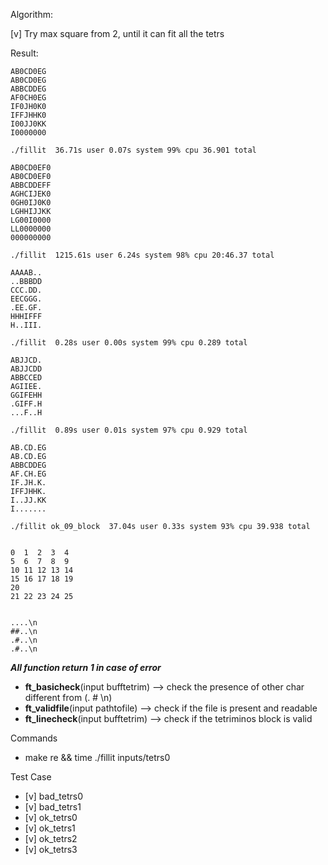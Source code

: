 Algorithm:

[v] Try max square from 2, until it can fit all the tetrs

Result:

```
AB0CD0EG
AB0CD0EG
ABBCDDEG
AF0CH0EG
IF0JH0K0
IFFJHHK0
I00JJ0KK
I0000000

./fillit  36.71s user 0.07s system 99% cpu 36.901 total

AB0CD0EF0
AB0CD0EF0
ABBCDDEFF
AGHCIJEK0
0GH0IJ0K0
LGHHIJJKK
LG00I0000
LL0000000
000000000

./fillit  1215.61s user 6.24s system 98% cpu 20:46.37 total

AAAAB..
..BBBDD
CCC.DD.
EECGGG.
.EE.GF.
HHHIFFF
H..III.

./fillit  0.28s user 0.00s system 99% cpu 0.289 total

ABJJCD.
ABJJCDD
ABBCCED
AGIIEE.
GGIFEHH
.GIFF.H
...F..H

./fillit  0.89s user 0.01s system 97% cpu 0.929 total

AB.CD.EG
AB.CD.EG
ABBCDDEG
AF.CH.EG
IF.JH.K.
IFFJHHK.
I..JJ.KK
I.......

./fillit ok_09_block  37.04s user 0.33s system 93% cpu 39.938 total


0  1  2  3  4
5  6  7  8  9
10 11 12 13 14
15 16 17 18 19
20
21 22 23 24 25


....\n
##..\n
.#..\n
.#..\n

```

_**All function return 1 in case of error**_

- **ft_basicheck**(input bufftetrim) --> check the presence of other char different from (.  #  \n)
- **ft_validfile**(input pathtofile) --> check if the file is present and readable
- **ft_linecheck**(input bufftetrim) --> check if the tetriminos block is valid

Commands
- make re && time ./fillit inputs/tetrs0


Test Case

- [v] bad_tetrs0
- [v] bad_tetrs1
- [v] ok_tetrs0
- [v] ok_tetrs1
- [v] ok_tetrs2
- [v] ok_tetrs3
